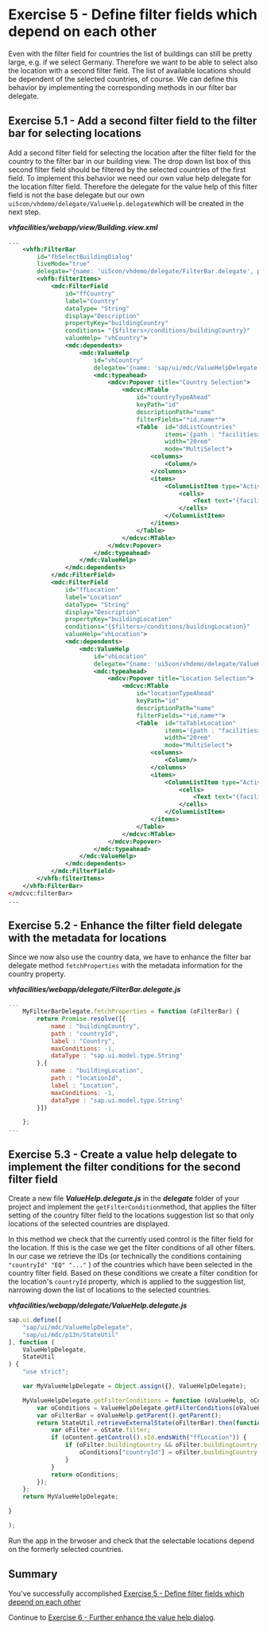 # Exercise 5 - Define filter fields which depend on each other

Even with the filter field for countries the list of buildings can still be pretty large, e.g. if we select Germany. Therefore we want to be able to select also the location with a second filter field. The list of available locations should be dependent of the selected countries, of course. We can define this behavior by implementing the corresponding methods in our filter bar delegate.

## Exercise 5.1 - Add a second filter field to the filter bar for selecting locations

Add a second filter field for selecting the location after the filter field for the country to the filter bar in our building view. The drop down list box of this second filter field should be filtered by the selected countries of the first field. To implement this behavior we need our own value help delegate for the location filter field. Therefore the delegate for the value help of this filter field is not the base delegate but our own `ui5con/vhdemo/delegate/ValueHelp.delegate`which will be created in the next step.

***vhfacilities/webapp/view/Building.view.xml***

```xml
...
    <vhfb:FilterBar 
        id="fbSelectBuildingDialog" 
        liveMode="true" 
        delegate="{name: 'ui5con/vhdemo/delegate/FilterBar.delegate', payload: {}}" >
        <vhfb:filterItems>
            <mdc:FilterField 
                id="ffCountry" 
                label="Country" 
                dataType= "String" 
                display="Description" 
                propertyKey="buildingCountry" 
                conditions= "{$filters>/conditions/buildingCountry}" 
                valueHelp= "vhCountry">
                <mdc:dependents>
                    <mdc:ValueHelp 
                        id="vhCountry" 
                        delegate="{name: 'sap/ui/mdc/ValueHelpDelegate', payload: {}}">
                        <mdc:typeahead>
                            <mdcv:Popover title="Country Selection">
                                <mdcvc:MTable 
                                    id="countryTypeAhead" 
                                    keyPath="id" 
                                    descriptionPath="name" 
                                    filterFields="*id,name*">
                                    <Table  id="ddListCountries" 
                                            items='{path : "facilities>/countries", sorter: { path: "name", ascending: "true" }  }' 
                                            width="20rem" 
                                            mode="MultiSelect">
                                        <columns>
                                            <Column/>
                                        </columns>
                                        <items>
                                            <ColumnListItem type="Active">
                                                <cells>
                                                    <Text text="{facilities>name}"/>
                                                </cells>
                                            </ColumnListItem>
                                        </items>
                                    </Table>
                                </mdcvc:MTable>
                            </mdcv:Popover>
                        </mdc:typeahead>                                                        
                    </mdc:ValueHelp>
                </mdc:dependents>
            </mdc:FilterField>
            <mdc:FilterField 
                id="ffLocation" 
                label="Location" 
                dataType= "String" 
                display="Description" 
                propertyKey="buildingLocation" 
                conditions="{$filters>/conditions/buildingLocation}" 
                valueHelp="vhLocation">
                <mdc:dependents>
                    <mdc:ValueHelp 
                        id="vhLocation" 
                        delegate="{name: 'ui5con/vhdemo/delegate/ValueHelp.delegate', payload: {}}">
                        <mdc:typeahead>
                            <mdcv:Popover title="Location Selection">
                                <mdcvc:MTable 
                                    id="locationTypeAhead" 
                                    keyPath="id" 
                                    descriptionPath="name" 
                                    filterFields="*id,name*">
                                    <Table  id="taTableLocation" 
                                            items='{path : "facilities>/locations", sorter: { path: "name", ascending: "true" }  }' 
                                            width="20rem" 
                                            mode="MultiSelect">
                                        <columns>
                                            <Column/>
                                        </columns>
                                        <items>
                                            <ColumnListItem type="Active">
                                                <cells>
                                                    <Text text="{facilities>name}"/>
                                                </cells>
                                            </ColumnListItem>
                                        </items>
                                    </Table>
                                </mdcvc:MTable>
                            </mdcv:Popover>
                        </mdc:typeahead>                                                        
                    </mdc:ValueHelp>
                </mdc:dependents>
            </mdc:FilterField>
        </vhfb:filterItems>
    </vhfb:FilterBar>
</mdcvc:filterBar>
...
```

## Exercise 5.2 - Enhance the filter field delegate with the metadata for locations

Since we now also use the country data, we have to enhance the filter bar delegate method ``fetchProperties`` with the metadata information for the country property.

**_vhfacilities/webapp/delegate/FilterBar.delegate.js_**

```javascript
...
    MyFilterBarDelegate.fetchProperties = function (oFilterBar) {
		return Promise.resolve([{
			name : "buildingCountry",
			path : "countryId",
			label : "Country",
			maxConditions: -1,
			dataType : "sap.ui.model.type.String"
		},{
			name : "buildingLocation",
			path : "locationId",
			label : "Location",
			maxConditions: -1,
			dataType : "sap.ui.model.type.String"
		}])

	};
...

```

## Exercise 5.3 - Create a value help delegate to implement the filter conditions for the second filter field

Create a new file ***ValueHelp.delegate.js*** in the ***delegate*** folder of your project and implement the ``getFilterCondition``method, that applies the filter setting of the country filter field to the locations suggestion list so that only locations of the selected countries are displayed.

In this method we check that the currently used control is the filter field for the location. If this is the case we get the filter conditions of all other filters. In our case we retrieve the IDs (or technically the conditions containing ` "countryId" "EQ" "..." ` ) of the countries which have been selected in the country filter field. Based on these conditions we create a filter condition for the location's `countryId` property, which is applied to the suggestion list, narrowing down the list of locations to the selected countries.

***vhfacilities/webapp/delegate/ValueHelp.delegate.js***

```javascript
sap.ui.define([
	"sap/ui/mdc/ValueHelpDelegate",
	"sap/ui/mdc/p13n/StateUtil"
], function (
	ValueHelpDelegate,
	StateUtil
) {
	"use strict";

	var MyValueHelpDelegate = Object.assign({}, ValueHelpDelegate);

	MyValueHelpDelegate.getFilterConditions = function (oValueHelp, oContent, oConfig) {
		var oConditions = ValueHelpDelegate.getFilterConditions(oValueHelp, oContent, oConfig);
		var oFilterBar = oValueHelp.getParent().getParent();
		return StateUtil.retrieveExternalState(oFilterBar).then(function (oState) {
			var oFilter = oState.filter;
			if (oContent.getControl().sId.endsWith("ffLocation")) {
				if (oFilter.buildingCountry && oFilter.buildingCountry.length > 0) {
					oConditions["countryId"] = oFilter.buildingCountry;
				}
			}
			return oConditions;
		});
	};
	return MyValueHelpDelegate;

}

);
```

Run the app in the brwoser and check that the selectable locations depend on the formerly selected countries.


## Summary

You've successfully accomplished [Exercise 5 - Define filter fields which depend on each other](#exercise-5---define-filter-fields-which-depend-on-each-other)

Continue to [Exercise 6 - Further enhance the value help dialog](../ex6/README.md).
